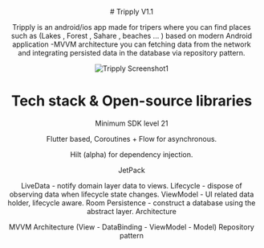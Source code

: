 <div align="center">
  <p>
    # Tripply V1.1</p><div>
Tripply is an android/ios app made for tripers where you can find places such as (Lakes , Forest , Sahare , beaches ... ) based on modern Android application -MVVM architecture you can fetching data from the network and integrating persisted data in the database via repository pattern.

![Tripply Screenshot1](https://user-images.githubusercontent.com/44551268/107062072-2fa77580-67d9-11eb-9aca-75d808252873.png)

# Tech stack & Open-source libraries
Minimum SDK level 21

Flutter based, Coroutines + Flow for asynchronous.

Hilt (alpha) for dependency injection.

JetPack

LiveData - notify domain layer data to views.
Lifecycle - dispose of observing data when lifecycle state changes.
ViewModel - UI related data holder, lifecycle aware.
Room Persistence - construct a database using the abstract layer.
Architecture

MVVM Architecture (View - DataBinding - ViewModel - Model)
Repository pattern

